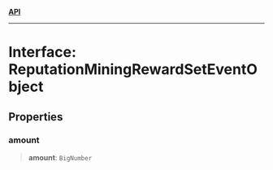 [**API**](../../../README.md)

***

# Interface: ReputationMiningRewardSetEventObject

## Properties

### amount

> **amount**: `BigNumber`
